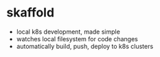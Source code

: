 # skaffold

- local k8s development, made simple
- watches local filesystem for code changes
- automatically build, push, deploy to k8s clusters

